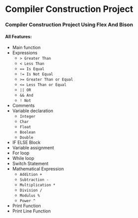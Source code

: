 # Compiler Construction Project
### Compiler Construction Project Using Flex And Bison

#### All Features: 
  - Main function
  - Expressions
    - `> Greater Than`
    - `< Less Than`
    - `== Is Equal`
    - `!= Is Not Equal`
    - `>= Greater Than or Equal`
    - `<= Less Than or Equal`
    - `|| OR`
    - `&& And`
    - `! Not`
  - Comments 
  - Variable declaration 
    - `Integer`
    - `Char`
    - `Float`
    - `Boolean`
    - `Double`
  - IF ELSE  Block
  - Variable assignment
  - For loop
  - While loop 
  - Switch Statement
  - Mathematical Expression 
    - `Addition +`
    - `Subtraction -`
    - `Multiplication *`
    - `Division /`
    - `Modulus %`
    - `Power ^`
  - Print Function
  - Print Line Function

